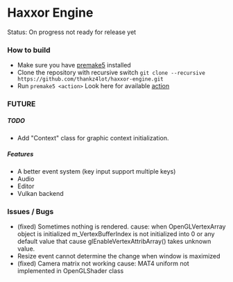 # Haxxor Engine
Status: On progress not ready for release yet

### How to build
- Make sure you have [premake5](https://premake.github.io/) installed
- Clone the repository with recursive switch ``` git clone --recursive https://github.com/thankz4lot/haxxor-engine.git ```
- Run ```premake5 <action>``` Look here for available [action](https://premake.github.io/docs/Using-Premake)

### FUTURE
##### TODO
- Add "Context" class for graphic context initialization.

##### Features
- A better event system (key input support multiple keys)
- Audio
- Editor
- Vulkan backend

### Issues / Bugs
- (fixed) Sometimes nothing is rendered.
    cause: when OpenGLVertexArray object is initialized m_VertexBufferIndex is not initialized into 0 or any default value that cause glEnableVertexAttribArray() takes unknown value.
- Resize event cannot determine the change when window is maximized
- (fixed) Camera matrix not working
    cause: MAT4 uniform not implemented in OpenGLShader class
